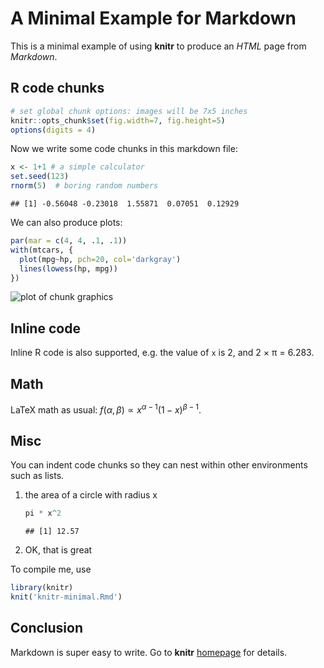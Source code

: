 # A Minimal Example for Markdown

This is a minimal example of using **knitr** to produce an _HTML_ page from _Markdown_.

## R code chunks


```r
# set global chunk options: images will be 7x5 inches
knitr::opts_chunk$set(fig.width=7, fig.height=5)
options(digits = 4)
```

Now we write some code chunks in this markdown file:


```r
x <- 1+1 # a simple calculator
set.seed(123)
rnorm(5)  # boring random numbers
```

```
## [1] -0.56048 -0.23018  1.55871  0.07051  0.12929
```

We can also produce plots:


```r
par(mar = c(4, 4, .1, .1))
with(mtcars, {
  plot(mpg~hp, pch=20, col='darkgray')
  lines(lowess(hp, mpg))
})
```

![plot of chunk graphics](http://animation.r-forge.r-project.org/ideas/figure/graphics-1.png) 

## Inline code

Inline R code is also supported, e.g. the value of `x` is 2, and 2 &times; &pi;
= 6.283.

## Math

LaTeX math as usual: $f(\alpha, \beta) \propto x^{\alpha-1}(1-x)^{\beta-1}$.

## Misc

You can indent code chunks so they can nest within other environments such as lists.

1. the area of a circle with radius x
    
    ```r
    pi * x^2
    ```
    
    ```
    ## [1] 12.57
    ```
2. OK, that is great

To compile me, use


```r
library(knitr)
knit('knitr-minimal.Rmd')
```

## Conclusion

Markdown is super easy to write. Go to **knitr** [homepage](http://yihui.name/knitr) for details.
